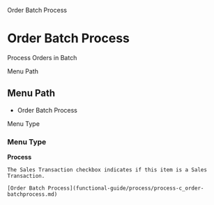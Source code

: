 
Order Batch Process
# Order Batch Process


Process Orders in Batch

Menu Path
## Menu Path



- Order Batch Process

Menu Type
### Menu Type

**Process**

```
The Sales Transaction checkbox indicates if this item is a Sales Transaction.
```

```
[Order Batch Process](functional-guide/process/process-c_order-batchprocess.md)
```